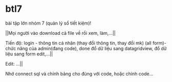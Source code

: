 # btl7
bài tập lớn nhóm 7 (quản lý sổ tiết kiệm)!

||Mọi người vào download cả file về rồi xem, làm,...||

Tiến độ: login - thông tin cá nhân (thay đổi thông tin, thay đổi mk) (all form)- chức năng của admin(đang code), done đổ dữ liệu sang datagridview, đổ dữ liệu sang form edit,...||

Edit: ...||

Nhớ connect sql và chỉnh bảng cho đúng với code, hoặc chỉnh code...
